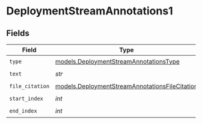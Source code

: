 # DeploymentStreamAnnotations1


## Fields

| Field                                                                                                  | Type                                                                                                   | Required                                                                                               | Description                                                                                            |
| ------------------------------------------------------------------------------------------------------ | ------------------------------------------------------------------------------------------------------ | ------------------------------------------------------------------------------------------------------ | ------------------------------------------------------------------------------------------------------ |
| `type`                                                                                                 | [models.DeploymentStreamAnnotationsType](../models/deploymentstreamannotationstype.md)                 | :heavy_check_mark:                                                                                     | N/A                                                                                                    |
| `text`                                                                                                 | *str*                                                                                                  | :heavy_check_mark:                                                                                     | N/A                                                                                                    |
| `file_citation`                                                                                        | [models.DeploymentStreamAnnotationsFileCitation](../models/deploymentstreamannotationsfilecitation.md) | :heavy_check_mark:                                                                                     | N/A                                                                                                    |
| `start_index`                                                                                          | *int*                                                                                                  | :heavy_check_mark:                                                                                     | N/A                                                                                                    |
| `end_index`                                                                                            | *int*                                                                                                  | :heavy_check_mark:                                                                                     | N/A                                                                                                    |